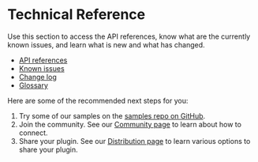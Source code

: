 # Technical Reference

Use this section to access the API references, know what are the currently known issues, and learn what is new and what has changed. 

* [API references](/reference/how-to-read/)
* [Known issues](/known-issues/)
* [Change log](/changes/)
* [Glossary](../GLOSSARY/)

Here are some of the recommended next steps for you:

1. Try some of our samples on the [samples repo on GitHub](https://github.com/AdobeXD/Plugin-Samples).
1. Join the community. See our [Community page](/community/) to learn about how to connect.
1. Share your plugin. See our [Distribution page](/distribution/) to learn various options to share your plugin.

